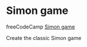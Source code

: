 # Simon game
freeCodeCamp [Simon game](https://www.freecodecamp.org/challenges/build-a-simon-game)

Create the classic Simon game
